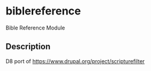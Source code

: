 # biblereference

Bible Reference Module

## Description

D8 port of https://www.drupal.org/project/scripturefilter
